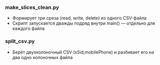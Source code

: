 ### make_slices_clean.py
- Формирует три среза (read, write, delete) из одного CSV-файла
- Скрипт запускается дважды подряд внутри main() — отдельно для каждого файла

### split_csv.py
- Берёт двухколоночный CSV (x5id;mobilePhone) и разбивает его на два одно колоночных файла
